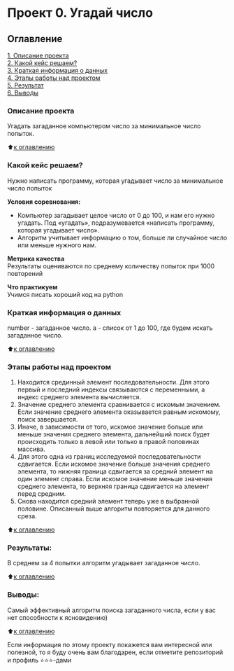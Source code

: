 # Проект 0. Угадай число

## Оглавление  
[1. Описание проекта](.README.md#Описание-проекта)  
[2. Какой кейс решаем?](.README.md#Какой-кейс-решаем)  
[3. Краткая информация о данных](.README.md#Краткая-информация-о-данных)  
[4. Этапы работы над проектом](.README.md#Этапы-работы-над-проектом)  
[5. Результат](.README.md#Результат)    
[6. Выводы](.README.md#Выводы) 

### Описание проекта    
Угадать загаданное компьютером число за минимальное число попыток.

:arrow_up:[к оглавлению](_)


### Какой кейс решаем?    
Нужно написать программу, которая угадывает число за минимальное число попыток

**Условия соревнования:**  
- Компьютер загадывает целое число от 0 до 100, и нам его нужно угадать. Под «угадать», подразумевается «написать программу, которая угадывает число».
- Алгоритм учитывает информацию о том, больше ли случайное число или меньше нужного нам.

**Метрика качества**     
Результаты оцениваются по среднему количеству попыток при 1000 повторений

**Что практикуем**     
Учимся писать хороший код на python


### Краткая информация о данных
number - загаданное число.
a - список от 1 до 100, где будем искать загаданное число.
  
:arrow_up:[к оглавлению](.README.md#Оглавление)


### Этапы работы над проектом  
1. Находится срединный элемент последовательности. Для этого первый и последний индексы связываются с переменными, а индекс среднего элемента вычисляется.
2. Значение среднего элемента сравнивается с искомым значением. Если значение среднего элемента оказывается равным искомому, поиск завершается.
3. Иначе, в зависимости от того, искомое значение больше или меньше значения среднего элемента, дальнейший поиск будет происходить только в левой или только в правой половинах массива.
4. Для этого одна из границ исследуемой последовательности сдвигается. Если искомое значение больше значения среднего элемента, то нижняя граница сдвигается за средний элемент на один элемент справа. Если искомое значение меньше значения среднего элемента, то верхняя граница сдвигается на элемент перед средним.
5. Снова находится средний элемент теперь уже в выбранной половине. Описанный выше алгоритм повторяется для данного среза.

:arrow_up:[к оглавлению](.README.md#Оглавление)


### Результаты:  
В среднем за 4 попытки алгоритм угадывает загаданное число.

:arrow_up:[к оглавлению](.README.md#Оглавление)


### Выводы:  
Самый эффективный алгоритм поиска загаданного числа, если у вас нет способности к ясновидению)

:arrow_up:[к оглавлению](.README.md#Оглавление)


Если информация по этому проекту покажется вам интересной или полезной, то я буду очень вам благодарен, если отметите репозиторий и профиль ⭐️⭐️⭐️-дами